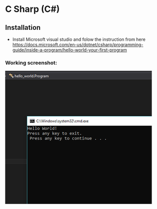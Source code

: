 # C Sharp (C#) 

## Installation
* Install Microsoft visual studio and folow the instruction from here https://docs.microsoft.com/en-us/dotnet/csharp/programming-guide/inside-a-program/hello-world-your-first-program 

### Working screenshot:
![screenshot](./screenshot.PNG?raw=true)

